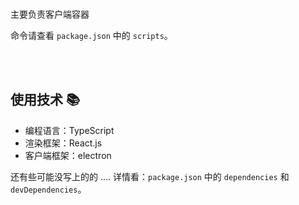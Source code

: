 <br />

主要负责客户端容器

命令请查看 `package.json` 中的 `scripts`。

<br />
<br />


## 使用技术 📚

- 编程语言：TypeScript
- 渲染框架：React.js
- 客户端框架：electron

还有些可能没写上的的 .... 详情看：`package.json` 中的 `dependencies` 和 `devDependencies`。
